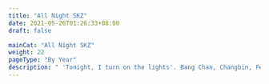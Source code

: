 ```yaml
---
title: "All Night SKZ"
date: 2021-05-26T01:26:33+08:00
draft: false

mainCat: "All Night SKZ"
weight: 22
pageType: "By Year"
description: " 'Tonight, I turn on the lights'. Bang Chan, Changbin, Felix, and Seungmin can't sleep"
---
```

